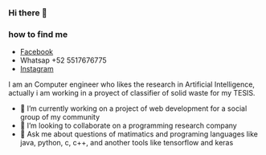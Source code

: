 ### Hi there 👋

### how to find me
  - [Facebook](https://www.facebook.com/leo.carri.58)
  - Whatsap +52 5517676775
  - [Instagram](https://www.instagram.com/leo_carrillo_m/?hl=es)


I am an Computer engineer who likes the research in Artificial Intelligence, actually i am working in a proyect of classifier of solid waste for my TESIS.

- 🔭 I’m currently working on a project of web development for a social group of my community
- 👯 I’m looking to collaborate on a programming research company
- 💬 Ask me about questions of matimatics and programing languages like java, python, c, c++, and another tools like tensorflow and keras


